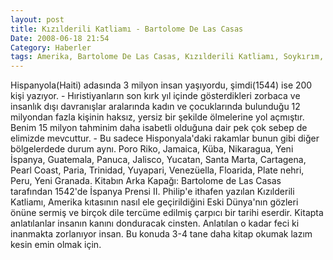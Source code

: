 ```yaml
---
layout: post
title: Kızılderili Katliamı - Bartolome De Las Casas
Date: 2008-06-18 21:54
Category: Haberler
tags: Amerika, Bartolome De Las Casas, Kızılderili Katliamı, Soykırım, Zulüm
---
```



Hispanyola(Haiti) adasında 3 milyon insan yaşıyordu, şimdi(1544) ise 200
kişi yazıyor. - Hıristiyanların son kırk yıl içinde gösterdikleri
zorbaca ve insanlık dışı davranışlar aralarında kadın ve çocuklarında
bulunduğu 12 milyondan fazla kişinin haksız, yersiz bir şekilde
ölmelerine yol açmıştır. Benim 15 milyon tahminim daha isabetli olduğuna
dair pek çok sebep de elimizde mevcuttur. - Bu sadece Hisponyala'daki
rakamlar bunun gibi diğer bölgelerdede durum aynı. Poro Riko, Jamaica,
Küba, Nikaragua, Yeni İspanya, Guatemala, Panuca, Jalisco, Yucatan,
Santa Marta, Cartagena, Pearl Coast, Paria, Trinidad, Yuyapari,
Venezüella, Floarida, Plate nehri, Peru, Yeni Granada. Kitabın Arka
Kapağı: Bartolome de Las Casas tarafından 1542'de İspanya Prensi II.
Philip'e ithafen yazılan Kızılderili Katliamı, Amerika kıtasının nasıl
ele geçirildiğini Eski Dünya'nın gözleri önüne sermiş ve birçok dile
tercüme edilmiş çarpıcı bir tarihi eserdir. Kitapta anlatılanlar insanın
kanını donduracak cinsten. Anlatılan o kadar feci ki inanmakta
zorlanıyor insan. Bu konuda 3-4 tane daha kitap okumak lazım kesin emin
olmak için.

  [100]: /images/kizildereli.jpg
    "kizildereli"
